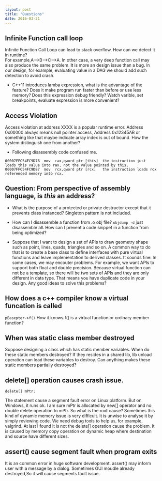 ```yaml
---
layout: post
title: "Questions" 
date: 2016-03-21
---
```


## Infinite Function call loop

  Infinite Function Call Loop can lead to stack overflow, How can we detect it in runtime?   
  For example,A-->B-->C-->A. In other case, a very deep function call may also produce
  the same problem. It is more an design issue than a bug. In our design, for example,
  evaluating value in a DAG we should add such detection to avoid crash.

- C++11 introduces lamba expression, what is the advantage of the feature? Does it make program 
  run faster than before or use less memory? Does this expression debug friendly? Watch varible,
  set breakpoints, evaluate expression is more convenient?   

## Access Violation

  Access violation at address XXXX is a popular runtime error. Address 0x00000 always means 
  null pointer access, Address 0x12345AB or something like that maybe indicate array index is 
  out of bound. How the system distinguish one from another?

- Following disassembly code confused me. 

```
00007FFC54FC9D76  mov  rax,qword ptr [this]  the instruction just loads this value into rax, not the value pointed by this.
00007FFC54FC9D87  mov  rcx,qword ptr [rcx]   the instruction loads rcx referenced memory into rcx. 
```

## Question: From perspective of assembly language, is *this* an address?	

- What is the purpose of a protected or private destructor except that it prevents
  class instanced? Singleton pattern is not included.

- How can I disassemble a function from .o obj file? `objdump -d` just disassemble all. 
  How can I prevent a code snippet in a function from being optimized?

- Suppose that I want to design a set of APIs to draw geometry shape such as point,
  lines, quads, triangles and so on. A common way to do that is to create a base 
  class to define interfaces with pure virtual functions and leave implementation 
  to derived classes. It sounds fine. In some cases, we may encouter problems. For 
  example, we want APIs to support both float and double precision. Because virtual 
  function can not be a template, so there will be two sets of APIs and they are only 
  different in data type. That means you have duplicate code in your design. Any good 
  ideas to solve this problems? 

## How does a c++ compiler know a virtual funcation is called

  `pBasepter->f()` How it knows f() is a virtual function or
  ordinary member function?
 
## When was static class member destroyed

  Suppose designing a class which has static member variables. When do these static members
  destroyed? If they resides in a shared lib, lib unload operation can lead these variables 
  to destroy. Can anything makes these static members partially destroyed?

## delete[] operation causes crash issue.

```
delete[] mPtr;
```
The statement cause a segment fault error on Linux platform. But on Windows, it runs ok.
I am sure mPtr is allocated by new[] operator and no double delete operation to mPtr.
So what is the root cause?  Sometimes this kind of dynamic memory issue is very difficult.
It is unwise to analyse it by simply reviewing code. We need debug tools to help us,
for example, valgrind. At last I found it is not the delete[] operation cause the problem.
It is caused by memory copy operation on dynamic heap where destination and source have different sizes.

## assert() cause segment fault when program exits

It is an common error in huge software development. assert() may inform user with a message by a dialog.
Sometimes GUI moudle already destroyed,So it will cause segments fault issue.


